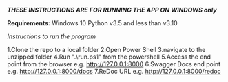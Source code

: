 ***THESE INSTRUCTIONS ARE FOR RUNNING THE APP ON WINDOWS only***

**Requirements:**
	Windows 10
	Python v3.5 and less than v3.10

*Instructions to run the program*

1.Clone the repo to a local folder
2.Open Power Shell
3.navigate to the unzipped folder
4.Run ".\run.ps1" from the powershell
5.Access the end point from the browser e.g. http://127.0.0.1:8000
6.Swagger Docs end point e.g. http://127.0.0.1:8000/docs
7.ReDoc URL e.g. http://127.0.0.1:8000/redoc

